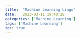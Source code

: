 ```yaml
---
title:  "Machine Learning Lingo"
date:   2023-03-11 19:40:28
categories: ['Machine Learning']
tags: ['Machine Learning']
toc: true
---
```



